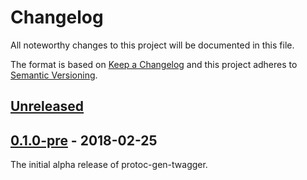 # Changelog

All noteworthy changes to this project will be documented in this file.

The format is based on [Keep a Changelog](http://keepachangelog.com/en/1.0.0/)
and this project adheres to [Semantic Versioning](http://semver.org/spec/v2.0.0.html).

## [Unreleased](https://github.com/pseudomuto/protoc-gen-twagger/compare/v0.1.0-pre...master)

## [0.1.0-pre](https://github.com/pseudomuto/protoc-gen-twagger/compare/061fbcd24c3001acbce6d2a0dd150432ed2c084b...v0.1.0-pre) - 2018-02-25

The initial alpha release of protoc-gen-twagger.
